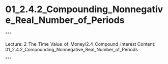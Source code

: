 # 01_2.4.2_Compounding_Nonnegative_Real_Number_of_Periods

"""

Lecture: 2_The_Time_Value_of_Money/2.4_Compound_Interest
Content: 01_2.4.2_Compounding_Nonnegative_Real_Number_of_Periods

"""


